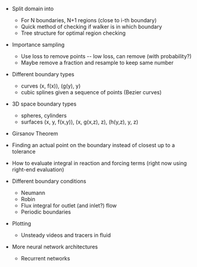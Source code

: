 - Split domain into 
  + For N boundaries, N+1 regions (close to i-th boundary)
  + Quick method of checking if walker is in which boundary
  + Tree structure for optimal region checking

- Importance sampling
  + Use loss to remove points -- low loss, can remove (with probability?)
  + Maybe remove a fraction and resample to keep same number
  
- Different boundary types
  + curves (x, f(x)), (g(y), y)
  + cubic splines given a sequence of points (Bezier curves)
  
- 3D space boundary types
  + spheres, cylinders
  + surfaces (x, y, f(x,y)), (x, g(x,z), z), (h(y,z), y, z)
  
- Girsanov Theorem

- Finding an actual point on the boundary instead of closest up to a tolerance

- How to evaluate integral in reaction and forcing terms (right now using right-end evaluation)

- Different boundary conditions
  + Neumann
  + Robin
  + Flux integral for outlet (and inlet?) flow
  + Periodic boundaries
  
- Plotting
  + Unsteady videos and tracers in fluid
  
- More neural network architectures
  + Recurrent networks
   